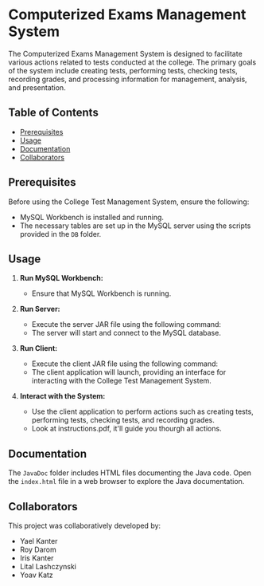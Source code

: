 
# Computerized Exams Management System

The Computerized Exams Management System is designed to facilitate various actions related to tests conducted at the college. The primary goals of the system include creating tests, performing tests, checking tests, recording grades, and processing information for management, analysis, and presentation.

## Table of Contents

- [Prerequisites](#prerequisites)
- [Usage](#usage)
- [Documentation](#documentation)
- [Collaborators](#collaborators)

## Prerequisites

Before using the College Test Management System, ensure the following:

- MySQL Workbench is installed and running.
- The necessary tables are set up in the MySQL server using the scripts provided in the `DB` folder.

## Usage

1. **Run MySQL Workbench:**
   - Ensure that MySQL Workbench is running.

2. **Run Server:**
   - Execute the server JAR file using the following command:
   - The server will start and connect to the MySQL database.

3. **Run Client:**
   - Execute the client JAR file using the following command:
   - The client application will launch, providing an interface for interacting with the College Test Management System.

4. **Interact with the System:**
   - Use the client application to perform actions such as creating tests, performing tests, checking tests, and recording grades.
   - Look at instructions.pdf, it'll guide you thourgh all actions.
     

## Documentation


The `JavaDoc` folder includes HTML files documenting the Java code. Open the `index.html` file in a web browser to explore the Java documentation.

## Collaborators

This project was collaboratively developed by:

- Yael Kanter
- Roy Darom
- Iris Kanter
- Lital Lashczynski
- Yoav Katz
